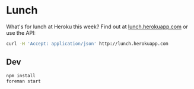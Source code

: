 Lunch
=====

What's for lunch at Heroku this week? Find out at [lunch.herokuapp.com](http://lunch.herokuapp.com)
or use the API:

```sh
curl -H 'Accept: application/json' http://lunch.herokuapp.com
```

Dev
----

```sh
npm install
foreman start
```